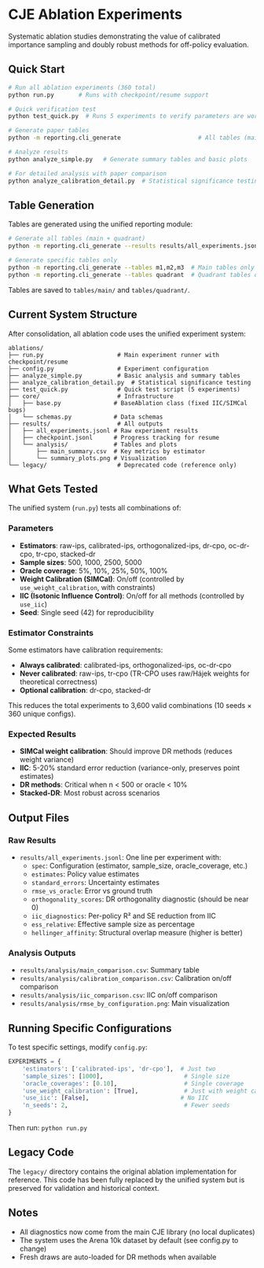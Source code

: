 # CJE Ablation Experiments

Systematic ablation studies demonstrating the value of calibrated importance sampling and doubly robust methods for off-policy evaluation.

## Quick Start

```bash
# Run all ablation experiments (360 total)
python run.py       # Runs with checkpoint/resume support

# Quick verification test
python test_quick.py  # Runs 5 experiments to verify parameters are working

# Generate paper tables
python -m reporting.cli_generate                      # All tables (main + quadrant)

# Analyze results
python analyze_simple.py   # Generate summary tables and basic plots

# For detailed analysis with paper comparison
python analyze_calibration_detail.py  # Statistical significance testing
```

## Table Generation

Tables are generated using the unified reporting module:

```bash
# Generate all tables (main + quadrant)
python -m reporting.cli_generate --results results/all_experiments.jsonl --output-dir tables/

# Generate specific tables only
python -m reporting.cli_generate --tables m1,m2,m3  # Main tables only
python -m reporting.cli_generate --tables quadrant  # Quadrant tables only
```

Tables are saved to `tables/main/` and `tables/quadrant/`.

## Current System Structure

After consolidation, all ablation code uses the unified experiment system:

```
ablations/
├── run.py                     # Main experiment runner with checkpoint/resume
├── config.py                  # Experiment configuration
├── analyze_simple.py          # Basic analysis and summary tables
├── analyze_calibration_detail.py  # Statistical significance testing
├── test_quick.py              # Quick test script (5 experiments)
├── core/                      # Infrastructure
│   ├── base.py               # BaseAblation class (fixed IIC/SIMCal bugs)
│   └── schemas.py            # Data schemas
├── results/                   # All outputs
│   ├── all_experiments.jsonl # Raw experiment results
│   ├── checkpoint.jsonl      # Progress tracking for resume
│   └── analysis/             # Tables and plots
│       ├── main_summary.csv  # Key metrics by estimator
│       └── summary_plots.png # Visualization
└── legacy/                    # Deprecated code (reference only)
```

## What Gets Tested

The unified system (`run.py`) tests all combinations of:

### Parameters
- **Estimators**: raw-ips, calibrated-ips, orthogonalized-ips, dr-cpo, oc-dr-cpo, tr-cpo, stacked-dr
- **Sample sizes**: 500, 1000, 2500, 5000
- **Oracle coverage**: 5%, 10%, 25%, 50%, 100%
- **Weight Calibration (SIMCal)**: On/off (controlled by `use_weight_calibration`, with constraints)
- **IIC (Isotonic Influence Control)**: On/off for all methods (controlled by `use_iic`)
- **Seed**: Single seed (42) for reproducibility

### Estimator Constraints
Some estimators have calibration requirements:
- **Always calibrated**: calibrated-ips, orthogonalized-ips, oc-dr-cpo
- **Never calibrated**: raw-ips, tr-cpo (TR-CPO uses raw/Hájek weights for theoretical correctness)
- **Optional calibration**: dr-cpo, stacked-dr

This reduces the total experiments to 3,600 valid combinations (10 seeds × 360 unique configs).

### Expected Results
- **SIMCal weight calibration**: Should improve DR methods (reduces weight variance)
- **IIC**: 5-20% standard error reduction (variance-only, preserves point estimates)
- **DR methods**: Critical when n < 500 or oracle < 10%
- **Stacked-DR**: Most robust across scenarios

## Output Files

### Raw Results
- `results/all_experiments.jsonl`: One line per experiment with:
  - `spec`: Configuration (estimator, sample_size, oracle_coverage, etc.)
  - `estimates`: Policy value estimates
  - `standard_errors`: Uncertainty estimates
  - `rmse_vs_oracle`: Error vs ground truth
  - `orthogonality_scores`: DR orthogonality diagnostic (should be near 0)
  - `iic_diagnostics`: Per-policy R² and SE reduction from IIC
  - `ess_relative`: Effective sample size as percentage
  - `hellinger_affinity`: Structural overlap measure (higher is better)

### Analysis Outputs
- `results/analysis/main_comparison.csv`: Summary table
- `results/analysis/calibration_comparison.csv`: Calibration on/off comparison
- `results/analysis/iic_comparison.csv`: IIC on/off comparison
- `results/analysis/rmse_by_configuration.png`: Main visualization

## Running Specific Configurations

To test specific settings, modify `config.py`:

```python
EXPERIMENTS = {
    'estimators': ['calibrated-ips', 'dr-cpo'],  # Just two
    'sample_sizes': [1000],                       # Single size
    'oracle_coverages': [0.10],                   # Single coverage
    'use_weight_calibration': [True],             # Just with weight calibration
    'use_iic': [False],                          # No IIC
    'n_seeds': 2,                                 # Fewer seeds
}
```

Then run: `python run.py`

## Legacy Code

The `legacy/` directory contains the original ablation implementation for reference. This code has been fully replaced by the unified system but is preserved for validation and historical context.

## Notes

- All diagnostics now come from the main CJE library (no local duplicates)
- The system uses the Arena 10k dataset by default (see config.py to change)
- Fresh draws are auto-loaded for DR methods when available